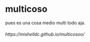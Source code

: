 # multicoso
pues es una cosa medio multi todo aja.
<h6>https://mishelldc.github.io/multicosoo/</h6>

